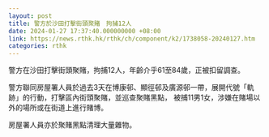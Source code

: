 ```yaml
---
layout: post
title: 警方於沙田打擊街頭聚賭　拘捕12人
date: 2024-01-27 17:37:40.000000000 +08:00
link: https://news.rthk.hk/rthk/ch/component/k2/1738058-20240127.htm
categories: rthk
---
```


警方在沙田打擊街頭聚賭，拘捕12人，年齡介乎61至84歲，正被扣留調查。

警方聯同房屋署人員於過去3天在博康邨、顯徑邨及廣源邨一帶，展開代號「軌跡」的行動，打擊區內街頭聚賭，並巡查聚賭黑點， 被捕11男1女，涉嫌在賭場以外的場所或在街道上進行賭博。

房屋署人員亦於聚賭黑點清理大量雜物。
